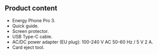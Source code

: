 ## Product content

* Energy Phone Pro 3.
* Quick guide.
* Screen protector.
* USB Type-C cable.
* AC/DC power adapter (EU plug): 100-240 V AC 50-60 Hz / 5 V 2 A.
* Card eject tool.

